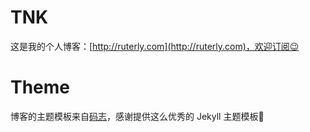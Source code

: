 # TNK

这是我的个人博客：[http://ruterly.com](http://ruterly.com)，欢迎订阅😉

# Theme

博客的主题模板来自[码志](https://github.com/mzlogin/mzlogin.github.io)，感谢提供这么优秀的 Jekyll 主题模板🍆
